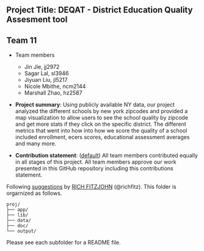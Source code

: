 ## Project Title: DEQAT - District Education Quality Assesment tool
## Team 11
+ Team members
	+ Jin Jie, jj2972
	+ Sagar Lal, sl3946
	+ Jiyuan Liu, jl5217
	+ Nicole Mbithe, ncm2144
	+ Marshall Zhao, hz2587

+ **Project summary**: Using publicly available NY data, our project analyzed the different schools by new york zipcodes and provided a map visualization to allow users to see the school quality by zipcode and get more stats if they click on the specific district. The different metrics that went into how into how we score the quality of a school included enrollment, ecers scores, educational assessment averages and many more.

+ **Contribution statement**: ([default](doc/a_note_on_contributions.md)) All team members contributed equally in all stages of this project. All team members approve our work presented in this GitHub repository including this contributions statement.

Following [suggestions](http://nicercode.github.io/blog/2013-04-05-projects/) by [RICH FITZJOHN](http://nicercode.github.io/about/#Team) (@richfitz). This folder is orgarnized as follows.

```
proj/
├── app/
├── lib/
├── data/
├── doc/
└── output/
```

Please see each subfolder for a README file.

